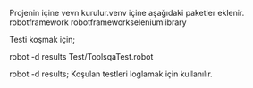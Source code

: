 Projenin içine vevn kurulur.venv içine aşağıdaki paketler eklenir.
robotframework
robotframeworkseleniumlibrary

Testi koşmak için;

robot -d results  Test/ToolsqaTest.robot

robot -d results;
Koşulan testleri loglamak için kullanılır.